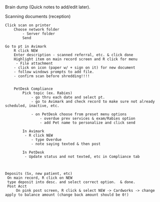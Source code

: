 Brain dump (Quick notes to add/edit later).


Scanning documents (reception)


    Click scan on printer
        Choose network folder
            - Server folder
            Send

    Go to pt in Avimark
        R click NEW
        Enter description - scanned referral, etc. & click done
        Highlight item on main record screen and R click for menu
         - File attachment 
        - click on icon (paper w/ + sign on it) for new document
        - follow windows prompts to add file.
        - confirm scan before shredding!!!!  


        PetDesk Compliance
            Pick topic (ex. Rabies)
                - go thru each date and select pt.
                - go to Avimark and check record to make sure not already scheduled, inactive, etc.  

                - on PetDesk choose from preset menu options   
                    - overdue prev services & exam/Rabies option
                    - add Pet name to personalize and click send

            In Avimark
             - R click NEW 
                - type Overdue 
                - note saying texted & then post

            In PetDesk
             - Update status and not texted, etc in Compliance tab 



    Deposits (Sx, new patient, etc)
     On main record, R click on NEW
     type deposit into desc. and select correct option.  & done.
     Post Acct 
         On pink post screen, R click & select NEW -> Cardworks -> change apply to balance amount (change back amount should be 0!)
             
